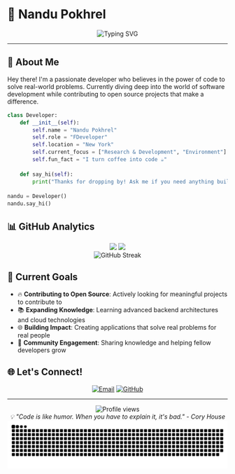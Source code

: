 # 🚀 Nandu Pokhrel

<div align="center">
  <img src="https://readme-typing-svg.herokuapp.com?font=Fira+Code&pause=1000&color=36BCF7&center=true&vCenter=true&width=435&lines=Software+Developer+%26+Creator;Open+Source+Enthusiast;Building+Cool+Web+Apps;Always+Learning+Something+New" alt="Typing SVG" />
</div>

---

## 🌟 About Me

Hey there! I'm a passionate developer who believes in the power of code to solve real-world problems. Currently diving deep into the world of software development while contributing to open source projects that make a difference.

```python
class Developer:
    def __init__(self):
        self.name = "Nandu Pokhrel"
        self.role = "FDeveloper"
        self.location = "New York"
        self.current_focus = ["Research & Development", "Environment"]
        self.fun_fact = "I turn coffee into code ☕"
    
    def say_hi(self):
        print("Thanks for dropping by! Ask me if you need anything built.")

nandu = Developer()
nandu.say_hi()
```
## 📊 GitHub Analytics

<div align="center">
  <img height="180em" src="https://github-readme-stats.vercel.app/api?username=nanduu04&show_icons=true&theme=tokyonight&include_all_commits=true&count_private=true"/>
  <img height="180em" src="https://github-readme-stats.vercel.app/api/top-langs/?username=nanduu04&layout=compact&langs_count=8&theme=tokyonight"/>
</div>

<div align="center">
  <img src="https://github-readme-streak-stats.herokuapp.com/?user=nanduu04&theme=tokyonight" alt="GitHub Streak" />
</div>

## 🎯 Current Goals

- 🔥 **Contributing to Open Source**: Actively looking for meaningful projects to contribute to
- 📚 **Expanding Knowledge**: Learning advanced backend architectures and cloud technologies  
- 🌐 **Building Impact**: Creating applications that solve real problems for real people
- 🤝 **Community Engagement**: Sharing knowledge and helping fellow developers grow

## 🌐 Let's Connect!

<div align="center">

[![Email](https://img.shields.io/badge/Email-D14836?style=for-the-badge&logo=gmail&logoColor=white)](mailto:nandupokhrel@gmail.com)
[![GitHub](https://img.shields.io/badge/GitHub-181717?style=for-the-badge&logo=github&logoColor=white)](https://github.com/nanduu04)

</div>

---

<div align="center">
  <img src="https://komarev.com/ghpvc/?username=nanduu04&color=blueviolet&style=flat-square&label=Profile+Views" alt="Profile views" />
</div>

<div align="center">
  <i>💡 "Code is like humor. When you have to explain it, it's bad." - Cory House</i>
</div>

<div align="center">
  <img src="https://raw.githubusercontent.com/Platane/snk/output/github-contribution-grid-snake.svg" alt="Snake animation" />
</div>
